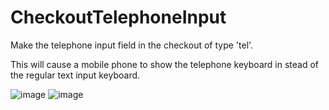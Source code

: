 # CheckoutTelephoneInput

Make the telephone input field in the checkout of type 'tel'.

This will cause a mobile phone to show the telephone keyboard in stead of the regular text input keyboard. 

![image](https://user-images.githubusercontent.com/17785016/176883055-670342be-2903-42e1-81a7-1a30e88a38ca.png)
![image](https://user-images.githubusercontent.com/17785016/176883208-9ed02752-a772-4cc4-9b36-3aa6ec5e807c.png)
